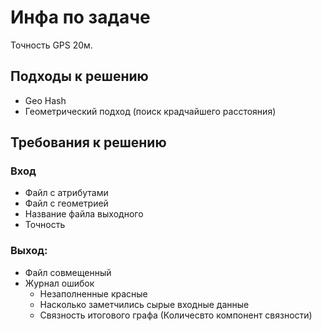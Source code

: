 # Инфа по задаче
Точность GPS 20м.
## Подходы к решению
* Geo Hash 
* Геометрический подход (поиск крадчайшего расстояния)
## Требования к решению
### Вход
* Файл с атрибутами
* Файл с геометрией
* Название файла выходного
* Точность
### Выход:
* Файл совмещенный
* Журнал ошибок
  - Незаполненные красные
  - Насколько заметчились сырые входные данные
  - Связность итогового графа (Количесвто компонент связности) 

